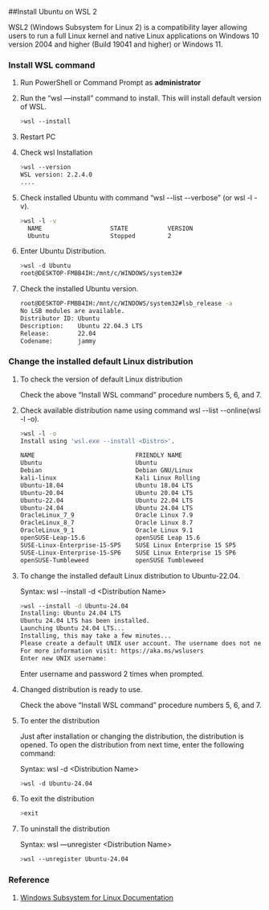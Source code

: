 ##Install Ubuntu on WSL 2

WSL2 (Windows Subsystem for Linux 2) is a compatibility layer allowing users to run a full Linux kernel and native Linux applications on Windows 10 version 2004 and higher (Build 19041 and higher) or Windows 11.

### Install WSL command

1. Run PowerShell or Command Prompt as **administrator**
    
2. Run the “wsl —install” command to install. This will install default version of WSL.
    
    ```bash
    >wsl --install
    ```
    
3. Restart PC
    
4. Check wsl Installation
    
    ```bash
    >wsl --version
    WSL version: 2.2.4.0
    ....
    ```
    
5. Check installed Ubuntu with command “wsl --list --verbose” (or wsl -l -v).
    
    ```bash
    >wsl -l -v
      NAME                   STATE           VERSION
      Ubuntu                 Stopped         2
    ```
    
6. Enter Ubuntu Distribution.
    
    ```bash
    >wsl -d Ubuntu
    root@DESKTOP-FMBB4IH:/mnt/c/WINDOWS/system32#
    ```
    
7. Check the installed Ubuntu version.
    
    ```bash
    root@DESKTOP-FMBB4IH:/mnt/c/WINDOWS/system32#lsb_release -a
    No LSB modules are available.
    Distributor ID: Ubuntu
    Description:    Ubuntu 22.04.3 LTS
    Release:        22.04
    Codename:       jammy
    ```
    

### Change the installed default Linux distribution

1. To check the version of default Linux distribution
    
    Check the above “Install WSL command” procedure numbers 5, 6, and 7.
    
2. Check available distribution name using command wsl --list --online(wsl -l -o).
    
    ```bash
    >wsl -l -o
    Install using 'wsl.exe --install <Distro>'.
    
    NAME                            FRIENDLY NAME
    Ubuntu                          Ubuntu
    Debian                          Debian GNU/Linux
    kali-linux                      Kali Linux Rolling
    Ubuntu-18.04                    Ubuntu 18.04 LTS
    Ubuntu-20.04                    Ubuntu 20.04 LTS
    Ubuntu-22.04                    Ubuntu 22.04 LTS
    Ubuntu-24.04                    Ubuntu 24.04 LTS
    OracleLinux_7_9                 Oracle Linux 7.9
    OracleLinux_8_7                 Oracle Linux 8.7
    OracleLinux_9_1                 Oracle Linux 9.1
    openSUSE-Leap-15.6              openSUSE Leap 15.6
    SUSE-Linux-Enterprise-15-SP5    SUSE Linux Enterprise 15 SP5
    SUSE-Linux-Enterprise-15-SP6    SUSE Linux Enterprise 15 SP6
    openSUSE-Tumbleweed             openSUSE Tumbleweed
    ```
    
3. To change the installed default Linux distribution to Ubuntu-22.04.
    
    Syntax: wsl --install -d &lt;Distribution Name&gt;
    
    ```bash
    >wsl --install -d Ubuntu-24.04
    Installing: Ubuntu 24.04 LTS
    Ubuntu 24.04 LTS has been installed.
    Launching Ubuntu 24.04 LTS...
    Installing, this may take a few minutes...
    Please create a default UNIX user account. The username does not need to match your Windows username.
    For more information visit: https://aka.ms/wslusers
    Enter new UNIX username:
    ```
    
    Enter username and password 2 times when prompted.
    
4. Changed distribution is ready to use.
    
    Check the above “Install WSL command” procedure numbers 5, 6, and 7.
    
5. To enter the distribution
    
    Just after installation or changing the distribution, the distribution is opened. To open the distribution from next time, enter the following command:
    
    Syntax: wsl -d &lt;Distribution Name&gt;
    
    ```bash
    >wsl -d Ubuntu-24.04
    ```
    
6. To exit the distribution
    
    ```bash
    >exit
    ```
    
7. To uninstall the distribution
    
    Syntax: wsl —unregister &lt;Distribution Name&gt;
    
    ```bash
    >wsl --unregister Ubuntu-24.04
    ```
    

### Reference

1. [Windows Subsystem for Linux Documentation](https://learn.microsoft.com/en-us/windows/wsl/)